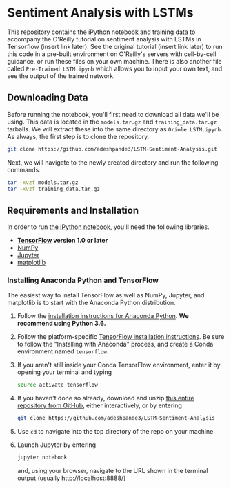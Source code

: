 # Sentiment Analysis with LSTMs

This repository contains the iPython notebook and training data to accompany the O'Reilly tutorial on sentiment analysis with LSTMs in Tensorflow (insert link later). See the original tutorial (insert link later) to run this code in a pre-built environment on O'Reilly's servers with cell-by-cell guidance, or run these files on your own machine. There is also another file called `Pre-Trained LSTM.ipynb` which allows you to input your own text, and see the output of the trained network. 

## Downloading Data
Before running the notebook, you'll first need to download all data we'll be using. This data is located in the `models.tar.gz` and `training_data.tar.gz` tarballs. We will extract these into the same directory as `Oriole LSTM.ipynb`. As always, the first step is to clone the repository.
   ```bash
   git clone https://github.com/adeshpande3/LSTM-Sentiment-Analysis.git
   ```
Next, we will navigate to the newly created directory and run the following commands. 
   ```bash
   tar -xvzf models.tar.gz
   tar -xvzf training_data.tar.gz
   ```

## Requirements and Installation
In order to run [the iPython notebook](Oriole-LSTM.ipynb), you'll need the following libraries. 

* **[TensorFlow](https://www.tensorflow.org/install/) version 1.0 or later**
* [NumPy](https://docs.scipy.org/doc/numpy/user/install.html)
* [Jupyter](https://jupyter.readthedocs.io/en/latest/install.html)
* [matplotlib](https://matplotlib.org/)

### Installing Anaconda Python and TensorFlow
The easiest way to install TensorFlow as well as NumPy, Jupyter, and matplotlib is to start with the Anaconda Python distribution.

1. Follow the [installation instructions for Anaconda Python](https://www.continuum.io/downloads). **We recommend using Python 3.6.**

2. Follow the platform-specific [TensorFlow installation instructions](https://www.tensorflow.org/install/). Be sure to follow the "Installing with Anaconda" process, and create a Conda environment named `tensorflow`.

3. If you aren't still inside your Conda TensorFlow environment, enter it by opening your terminal and typing
    ```bash
    source activate tensorflow
    ```

4. If you haven't done so already, download and unzip [this entire repository from GitHub](https://github.com/adeshpande3/LSTM-Sentiment-Analysis), either interactively, or by entering
    ```bash
    git clone https://github.com/adeshpande3/LSTM-Sentiment-Analysis
    ```

5. Use `cd` to navigate into the top directory of the repo on your machine

6. Launch Jupyter by entering
    ```bash
    jupyter notebook
    ```
    and, using your browser, navigate to the URL shown in the terminal output (usually http://localhost:8888/)
